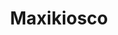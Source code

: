 ---
title: "Maxikiosco"
url: /ciudad-autonoma-de-buenos-aires/maxikiosco-avenida-diaz-velez-2/
shop: Lebensmittel
---